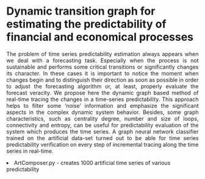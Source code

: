<H1>Dynamic transition graph for estimating the predictability of financial and economical processes</H2>
<p align=justify>The problem of time series predictability estimation always appears when we deal with a forecasting task. Especially when the process is not sustainable and performs some critical transitions or significantly changes its character. In these cases it is important to notice the moment when changes begin and to distinguish their direction as soon as possible in order to adjust the forecasting algorithm or, at least, properly evaluate the forecast veracity. We propose here the dynamic graph based method of real-time tracing the changes in a time-series predictability. This approach helps to filter some ‘noise’ information and emphasize the significant aspects in the complex dynamic system behavior. Besides, some graph characteristics, such as centrality degree, number and size of loops, connectivity and entropy, can be useful for predictability evaluation of the system which produces the time series.  A graph neural network classifier trained on the artificial data-set turned out to be able for time series predictability verification on every step of incremental tracing along the time series in real-time.
<LI>ArtComposer.py - creates 1000 artificial time series of various predictability
  
